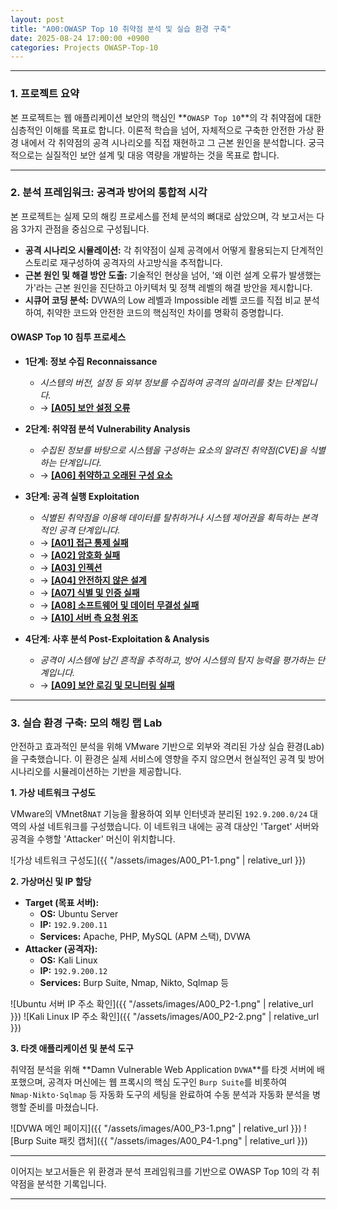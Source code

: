 ```yaml
---
layout: post
title: "A00:OWASP Top 10 취약점 분석 및 실습 환경 구축"
date: 2025-08-24 17:00:00 +0900
categories: Projects OWASP-Top-10
---
```


---

### 1. 프로젝트 요약

   본 프로젝트는 웹 애플리케이션 보안의 핵심인 **`OWASP Top 10`**의 각 취약점에 대한 심층적인 이해를 목표로 합니다. 이론적  학습을 넘어, 자체적으로 구축한 안전한 가상 환경 내에서 각 취약점의 공격 시나리오를 직접 재현하고 그 근본 원인을 분석합니다. 궁극적으로는 실질적인 보안 설계 및 대응 역량을 개발하는 것을 목표로 합니다.

---

### 2. 분석 프레임워크: 공격과 방어의 통합적 시각

   본 프로젝트는 실제 모의 해킹 프로세스를 전체 분석의 뼈대로 삼았으며, 각 보고서는 다음 3가지 관점을 중심으로 구성됩니다.

*   **공격 시나리오 시뮬레이션:** 각 취약점이 실제 공격에서 어떻게 활용되는지 단계적인 스토리로 재구성하여 공격자의 사고방식을 추적합니다.
*   **근본 원인 및 해결 방안 도출:** 기술적인 현상을 넘어, '왜 이런 설계 오류가 발생했는가'라는 근본 원인을 진단하고 아키텍처 및 정책 레벨의 해결 방안을 제시합니다.
*   **시큐어 코딩 분석:** DVWA의 Low 레벨과 Impossible 레벨 코드를 직접 비교 분석하여, 취약한 코드와 안전한 코드의 핵심적인 차이를 명확히 증명합니다.

#### OWASP Top 10 침투 프로세스

*   **1단계: 정보 수집 Reconnaissance**
    *   *시스템의 버전, 설정 등 외부 정보를 수집하여 공격의 실마리를 찾는 단계입니다.*
    *   → **[[A05] 보안 설정 오류](/projects/owasp-top-10/2025/08/29/A05_Security-Misconfiguration.html)**

*   **2단계: 취약점 분석 Vulnerability Analysis**
    *   *수집된 정보를 바탕으로 시스템을 구성하는 요소의 알려진 취약점(CVE)을 식별하는 단계입니다.*
    *   → **[[A06] 취약하고 오래된 구성 요소](/projects/owasp-top-10/2025/08/30/A06_Vulnerable-and-Outdated-Components.html)**

*   **3단계: 공격 실행 Exploitation**
    *   *식별된 취약점을 이용해 데이터를 탈취하거나 시스템 제어권을 획득하는 본격적인 공격 단계입니다.*
    *   → **[[A01] 접근 통제 실패](/projects/owasp-top-10/2025/08/25/A01_Broken-Access-Control.html)**
    *   → **[[A02] 암호화 실패](/projects/owasp-top-10/2025/08/26/A02_Cryptographic-Failures.html)**
    *   → **[[A03] 인젝션](/projects/owasp-top-10/2025/08/27/A03_Injection.html)**
    *   → **[[A04] 안전하지 않은 설계](/projects/owasp-top-10/2025/08/28/A04_Insecure-Design.html)**
    *   → **[[A07] 식별 및 인증 실패](/projects/owasp-top-10/2025/08/31/A07_Identification-and-Authentication-Failures.html)**
    *   → **[[A08] 소프트웨어 및 데이터 무결성 실패](/projects/owasp-top-10/2025/09/01/A08_Software-and-Data-Integrity-Failures.html)**
    *   → **[[A10] 서버 측 요청 위조](/projects/owasp-top-10/2025/09/03/A10_Server-Side-Request-Forgery-(SSRF).html)**


*   **4단계: 사후 분석 Post-Exploitation & Analysis**
    *   *공격이 시스템에 남긴 흔적을 추적하고, 방어 시스템의 탐지 능력을 평가하는 단계입니다.*
    *   → **[[A09] 보안 로깅 및 모니터링 실패](/projects/owasp-top-10/2025/09/02/A09_Security-Logging-and-Monitoring-Failures.html)**

---

### 3. 실습 환경 구축: 모의 해킹 랩 Lab

   안전하고 효과적인 분석을 위해 VMware 기반으로 외부와 격리된 가상 실습 환경(Lab)을 구축했습니다. 이 환경은 실제 서비스에 영향을 주지 않으면서 현실적인 공격 및 방어 시나리오를 시뮬레이션하는 기반을 제공합니다.

**1. 가상 네트워크 구성도**

   VMware의 VMnet8`NAT` 기능을 활용하여 외부 인터넷과 분리된 `192.9.200.0/24` 대역의 사설 네트워크를 구성했습니다. 이 네트워크 내에는 공격 대상인 'Target' 서버와 공격을 수행할 'Attacker' 머신이 위치합니다.

   ![가상 네트워크 구성도]({{ "/assets/images/A00_P1-1.png" | relative_url }})

**2. 가상머신 및 IP 할당**

*   **Target (목표 서버):**
    *   **OS:** Ubuntu Server
    *   **IP:** `192.9.200.11`
    *   **Services:** Apache, PHP, MySQL (APM 스택), DVWA
*   **Attacker (공격자):**
    *   **OS:** Kali Linux
    *   **IP:** `192.9.200.12`
    *   **Services:** Burp Suite, Nmap, Nikto, Sqlmap 등

   ![Ubuntu 서버 IP 주소 확인]({{ "/assets/images/A00_P2-1.png" | relative_url }})
   ![Kali Linux IP 주소 확인]({{ "/assets/images/A00_P2-2.png" | relative_url }})

**3. 타겟 애플리케이션 및 분석 도구**

취약점 분석을 위해 **Damn Vulnerable Web Application `DVWA`**를 타겟 서버에 배포했으며, 공격자 머신에는 웹 프록시의 핵심 도구인 `Burp Suite`를 비롯하여 `Nmap·Nikto·Sqlmap` 등 자동화 도구의 세팅을 완료하여 수동 분석과 자동화 분석을 병행할 준비를 마쳤습니다.

   ![DVWA 메인 페이지]({{ "/assets/images/A00_P3-1.png" | relative_url }})
   ![Burp Suite 패킷 캡처]({{ "/assets/images/A00_P4-1.png" | relative_url }})

---

이어지는 보고서들은 위 환경과 분석 프레임워크를 기반으로 OWASP Top 10의 각 취약점을 분석한 기록입니다.



<hr class="short-rule">
